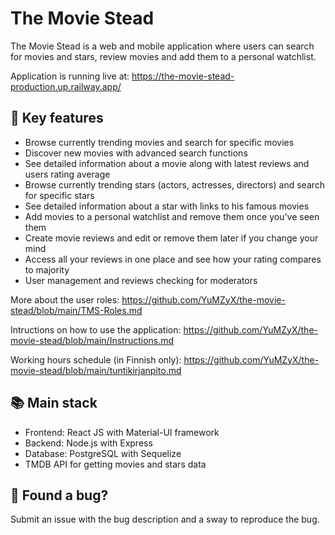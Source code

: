 # The Movie Stead
The Movie Stead is a web and mobile application where users can search for movies and stars, review movies and add them to a personal watchlist.

Application is running live at: https://the-movie-stead-production.up.railway.app/

## 🌟 Key features
* Browse currently trending movies and search for specific movies
* Discover new movies with advanced search functions
* See detailed information about a movie along with latest reviews and users rating average
* Browse currently trending stars (actors, actresses, directors) and search for specific stars
* See detailed information about a star with links to his famous movies
* Add movies to a personal watchlist and remove them once you've seen them
* Create movie reviews and edit or remove them later if you change your mind
* Access all your reviews in one place and see how your rating compares to majority
* User management and reviews checking for moderators
  
More about the user roles: https://github.com/YuMZyX/the-movie-stead/blob/main/TMS-Roles.md  

Intructions on how to use the application: https://github.com/YuMZyX/the-movie-stead/blob/main/Instructions.md  

Working hours schedule (in Finnish only): https://github.com/YuMZyX/the-movie-stead/blob/main/tuntikirjanpito.md

## 📚 Main stack
* Frontend: React JS with Material-UI framework  
* Backend: Node.js with Express  
* Database: PostgreSQL with Sequelize  
* TMDB API for getting movies and stars data


## 🐛 Found a bug?
Submit an issue with the bug description and a sway to reproduce the bug.




